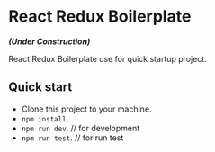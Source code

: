 # React Redux Boilerplate

***(Under Construction)***

React Redux Boilerplate use for quick startup project.

## Quick start

- Clone this project to your machine.
- `npm install`.
- `npm run dev`. // for development
- `npm run test`. // for run test

